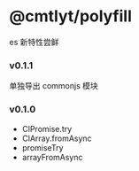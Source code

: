 # @cmtlyt/polyfill

es 新特性尝鲜

### v0.1.1

单独导出 commonjs 模块

### v0.1.0

- ClPromise.try
- ClArray.fromAsync
- promiseTry
- arrayFromAsync
